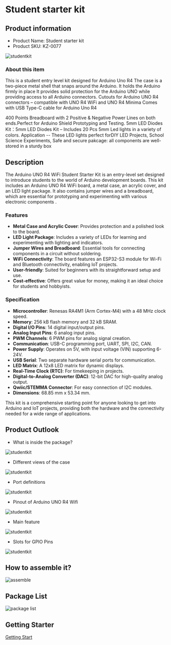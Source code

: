 # Student starter kit 

## Product information

* Product Name: Student starter kit 
* Product SKU: KZ-0077

![studentkit](./imgs/KZ-0077-1.jpg)

###  About this item 

This is a student entry level kit designed for Arduino Uno R4
The case is a two-piece metal shell that snaps around the Arduino. It holds the Arduino firmly in place
It provides solid protection for the Arduino UNO while providing access to all Arduino connectors.
Cutouts for Arduino UNO R4 connectors – compatible with UNO R4 WiFi and UNO R4 Minima
Comes with USB Type-C cable for Arduino Uno R4

400 Points Breadboard with 2 Positive & Negative Power Lines on both ends.Perfect for Arduino Shield Prototyping and Testing.
5mm LED Diodes Kit：5mm LED Diodes Kit – Includes 20 Pcs 5mm Led lights in a variety of colors.
Application -- These LED lights perfect forDIY LED Projects, School Science Experiments, 
Safe and secure pakcage: all components are well-stored in a sturdy box

## Description

The Arduino UNO R4 WiFi Student Starter Kit is an entry-level set designed to introduce students to the world of Arduino development boards. 
This kit includes an Arduino UNO R4 WiFi board, a metal case, an acrylic cover, and an LED light package. It also contains jumper wires and a breadboard, which are essential for prototyping and experimenting with various electronic components .

### Features

- **Metal Case and Acrylic Cover**: Provides protection and a polished look to the board.
- **LED Light Package**: Includes a variety of LEDs for learning and experimenting with lighting and indicators.
- **Jumper Wires and Breadboard**: Essential tools for connecting components in a circuit without soldering.
- **WiFi Connectivity**: The board features an ESP32-S3 module for Wi-Fi and Bluetooth connectivity, enabling IoT projects.
- **User-friendly**: Suited for beginners with its straightforward setup and use.
- **Cost-effective**: Offers great value for money, making it an ideal choice for students and hobbyists.

### Specification

- **Microcontroller**: Renesas RA4M1 (Arm Cortex-M4) with a 48 MHz clock speed.
- **Memory**: 256 kB flash memory and 32 kB SRAM.
- **Digital I/O Pins**: 14 digital input/output pins.
- **Analog Input Pins**: 6 analog input pins.
- **PWM Channels**: 6 PWM pins for analog signal creation.
- **Communication**: USB-C programming port, UART, SPI, I2C, CAN.
- **Power Supply**: Operates on 5V, with input voltage (VIN) supporting 6-24V.
- **USB Serial**: Two separate hardware serial ports for communication.
- **LED Matrix**: A 12x8 LED matrix for dynamic displays.
- **Real-Time Clock (RTC)**: For timekeeping in projects.
- **Digital-to-Analog Converter (DAC)**: 12-bit DAC for high-quality analog output.
- **Qwiic/STEMMA Connector**: For easy connection of I2C modules.
- **Dimensions**: 68.85 mm x 53.34 mm.

This kit is a comprehensive starting point for anyone looking to get into Arduino and IoT projects, providing both the hardware and the connectivity needed for a wide range of applications.

## Product Outlook

* What is inside the package? 

![studentkit](./imgs/KZ-0077-2.jpg)

* Different views of the case

![studentkit](./imgs/KZ-0077-4.jpg)

* Port definitions 

![studentkit](./imgs/KZ-0077-5.jpg)

* Pinout of Arduino UNO R4 Wifi 

![studentkit](./imgs/KZ-0077-6.jpg)

* Main feature

![studentkit](./imgs/KZ-0077-7.jpg)

* Slots for GPIO Pins 

![studentkit](./imgs/KZ-0077-9.jpg)

## How to assemble it? 

![assemble](./imgs/KZ-0077-assemble.jpg)

## Package List 

![package list](./imgs/KZ-0077-package-list.jpg)

## Getting Starter
[Getting Start](../kz-0073/getting-start.md)
